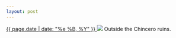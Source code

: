 ```yaml
---
layout: post
---
```


<p>
  <a href="/178">
    <time>{{ page.date | date: "%e %B, %Y" }}</time>
  </a>
  <a href="/178"><img src="{{ site.assets_url }}/178.jpg"/></a>
  <span>Outside the Chincero ruins.</span>
</p>
